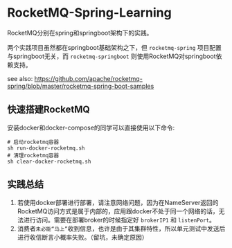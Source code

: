 # RocketMQ-Spring-Learning

RocketMQ分别在spring和springboot架构下的实践。

两个实践项目虽然都在springboot基础架构之下，但 `rocketmq-spring` 项目配置与springboot无关，而 `rocketmq-springboot` 则使用RocketMQ对springboot依赖支持。

see also: https://github.com/apache/rocketmq-spring/blob/master/rocketmq-spring-boot-samples

## 快速搭建RocketMQ

安装docker和docker-compose的同学可以直接使用以下命令:

```
# 启动rocketmq容器
sh run-docker-rocketmq.sh
# 清理rocketmq容器
sh clear-docker-rocketmq.sh
```

## 实践总结

1. 若使用docker部署进行部署，请注意网络问题，因为在NameServer返回的RocketMQ访问方式是属于内部的，应用跟docker不处于同一个网络的话，无法进行访问。需要在部署broker的时候指定好 `brokerIP1` 和 `listenPort`。
2. 消费者`未必能“马上”`收到信息，也许是由于其集群特性，所以单元测试中发送后进行收信断言小概率失败。（留坑，未确定原因）

